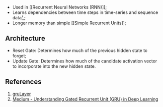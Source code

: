 - Used in [[Recurrent Neural Networks (RNN)]];
- Learns dependencies between time steps in time-series and sequence data[¹ ](#references);
- Longer memory than simple [[Simple Recurrent Units]];

## Architecture

- Reset Gate: Determines how much of the previous hidden state to forget;
- Update Gate: Determines how much of the candidate activation vector to incorporate into the new hidden state.

## References

1. [gruLayer](https://www.mathworks.com/help/deeplearning/ref/nnet.cnn.layer.grulayer.html)
2. [Medium - Understanding Gated Recurrent Unit (GRU) in Deep Learning](https://medium.com/@anishnama20/understanding-gated-recurrent-unit-gru-in-deep-learning-2e54923f3e2)